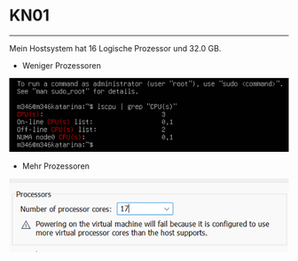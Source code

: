 # KN01

---

Mein Hostsystem hat 16 Logische Prozessor und 32.0 GB.

- Weniger Prozessoren

![Aufgabe1](Screenshots/Prozessor1.png?raw=true)

- Mehr Prozessoren

![Aufgabe 2](Screenshots/Prozessor2.png)
